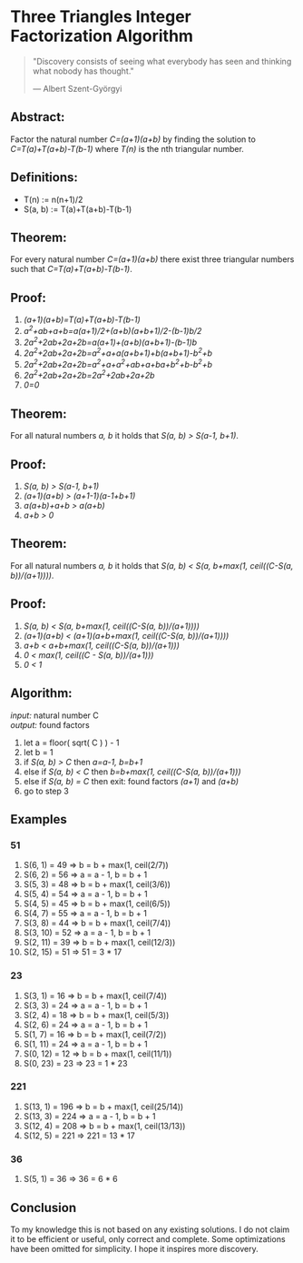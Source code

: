 <h1> Three Triangles Integer Factorization Algorithm </h1>

<blockquote>
    <p>"Discovery consists of seeing what everybody has seen and thinking what nobody has thought."</p>
    <footer>— Albert Szent-Györgyi</footer>
</blockquote>

<h2>Abstract:</h2>
Factor the natural number <em>C=(a+1)(a+b)</em> by finding the solution to <em>C=T(a)+T(a+b)-T(b-1)</em> where <em>T(n)</em> is the nth triangular number.

<h2>Definitions:</h2>
   <ul>
      <li>T(n)</b> := n(n+1)/2</li>
      <li>S(a, b)</b> := T(a)+T(a+b)-T(b-1)</li>
   </ul>

<h2>Theorem:</h2>
For every natural number <em>C=(a+1)(a+b)</em> there exist three triangular numbers such that <em>C=T(a)+T(a+b)-T(b-1)</em>.

<h2>Proof:</h2>
<ol>
<li><em>(a+1)(a+b)=T(a)+T(a+b)-T(b-1)</em></li>
<li><em>a<sup>2</sup>+ab+a+b=a(a+1)/2+(a+b)(a+b+1)/2-(b-1)b/2</em></li>
<li><em>2a<sup>2</sup>+2ab+2a+2b=a(a+1)+(a+b)(a+b+1)-(b-1)b</em></li>
<li><em>2a<sup>2</sup>+2ab+2a+2b=a<sup>2</sup>+a+a(a+b+1)+b(a+b+1)-b<sup>2</sup>+b</em></li>
<li><em>2a<sup>2</sup>+2ab+2a+2b=a<sup>2</sup>+a+a<sup>2</sup>+ab+a+ba+b<sup>2</sup>+b-b<sup>2</sup>+b</em></li>
<li><em>2a<sup>2</sup>+2ab+2a+2b=2a<sup>2</sup>+2ab+2a+2b</em></li>
<li><em>0=0</em></li>
</ol>

<h2>Theorem:</h2>
For all natural numbers <em>a, b</em> it holds that <em>S(a, b) > S(a-1, b+1)</em>.

<h2>Proof:</h2>
<ol>
<li><em>S(a, b) > S(a-1, b+1)</em></li>
<li><em>(a+1)(a+b) > (a+1-1)(a-1+b+1)</em></li>
<li><em>a(a+b)+a+b > a(a+b)</em></li>
<li><em>a+b > 0</em></li>
</ol>

<h2>Theorem:</h2>
For all natural numbers <em>a, b</em> it holds that <em>S(a, b) < S(a, b+max(1, ceil((C-S(a, b))/(a+1))))</em>.

<h2>Proof:</h2>
<ol>
<li><em>S(a, b) < S(a, b+max(1, ceil((C-S(a, b))/(a+1))))</em></li>
<li><em>(a+1)(a+b) < (a+1)(a+b+max(1, ceil((C-S(a, b))/(a+1))))</em></li>
<li><em>a+b < a+b+max(1, ceil((C-S(a, b))/(a+1)))</em></li>
<li><em>0 < max(1, ceil((C - S(a, b))/(a+1)))</em></li>
<li><em>0 < 1</em></li>
</ol>

<h2>Algorithm:</h2>
   <em>input:</em> natural number C 
   <br>
   <em>output:</em> found factors
   <ol>
      <li> let a = floor( sqrt( C ) ) - 1</li>
      <li> let b = 1</li>
      <li> if <em>S(a, b) > C</em> then <em>a=a-1, b=b+1</em></li>
      <li> else if <em>S(a, b) < C</em> then <em>b=b+max(1, ceil((C-S(a, b))/(a+1)))</em></li>
      <li> else if <em>S(a, b) = C</em> then exit: found factors <em>(a+1)</em> and <em>(a+b)</em>
      <li> go to step 3</li>
   </ol>
<h2> Examples </h2>
<h3>51</h3>
<ol> 
<li>S(6, 1) = 49
 => b = b + max(1, ceil(2/7))</li>
<li>S(6, 2) = 56
 => a = a - 1, b = b + 1</li>
<li>S(5, 3) = 48
 => b = b + max(1, ceil(3/6))</li>
<li>S(5, 4) = 54
 => a = a - 1, b = b + 1</li>
<li>S(4, 5) = 45
 => b = b + max(1, ceil(6/5))</li>
<li>S(4, 7) = 55
 => a = a - 1, b = b + 1</li>
<li>S(3, 8) = 44
 => b = b + max(1, ceil(7/4))</li>
<li>S(3, 10) = 52
 => a = a - 1, b = b + 1</li>
<li>S(2, 11) = 39
 => b = b + max(1, ceil(12/3))</li>
<li>S(2, 15) = 51
 => 51 = 3 * 17</li>
</ol>

<h3>23</h3>
<ol>
<li>S(3, 1) = 16
 => b = b + max(1, ceil(7/4))</li>
<li>S(3, 3) = 24
 => a = a - 1, b = b + 1</li>
<li>S(2, 4) = 18
 => b = b + max(1, ceil(5/3))</li>
<li>S(2, 6) = 24
 => a = a - 1, b = b + 1</li>
<li>S(1, 7) = 16
 => b = b + max(1, ceil(7/2))</li>
<li>S(1, 11) = 24
 => a = a - 1, b = b + 1</li>
<li>S(0, 12) = 12
 => b = b + max(1, ceil(11/1))</li>
<li>S(0, 23) = 23
 => 23 = 1 * 23</li>
</ol>

<h3>221</h3>
<ol>
<li>S(13, 1) = 196
 => b = b + max(1, ceil(25/14))</li>
<li>S(13, 3) = 224
 => a = a - 1, b = b + 1</li>
<li>S(12, 4) = 208
 => b = b + max(1, ceil(13/13))</li>
<li>S(12, 5) = 221
 => 221 = 13 * 17</li>
</ol>

<h3>36</h3>
<ol>
<li>S(5, 1) = 36
 => 36 = 6 * 6</li>
</ol>

<h2>Conclusion</h2>
To my knowledge this is not based on any existing solutions. I do not claim it to be efficient or useful, only correct and complete. Some optimizations have been omitted for simplicity. I hope it inspires more discovery.   
